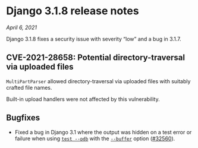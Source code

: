 # Django 3.1.8 release notes

*April 6, 2021*

Django 3.1.8 fixes a security issue with severity “low” and a bug in 3.1.7.

## CVE-2021-28658: Potential directory-traversal via uploaded files

`MultiPartParser` allowed directory-traversal via uploaded files with
suitably crafted file names.

Built-in upload handlers were not affected by this vulnerability.

## Bugfixes

* Fixed a bug in Django 3.1 where the output was hidden on a test error or
  failure when using [`test --pdb`](../ref/django-admin.md#cmdoption-test-pdb) with the
  [`--buffer`](../ref/django-admin.md#cmdoption-test-buffer) option ([#32560](https://code.djangoproject.com/ticket/32560)).
